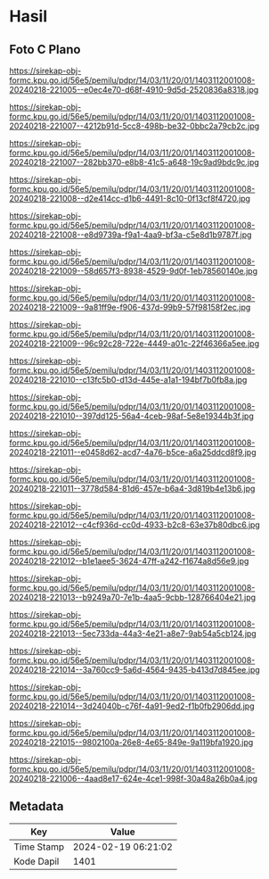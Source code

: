 # Hasil

## Foto C Plano

https://sirekap-obj-formc.kpu.go.id/56e5/pemilu/pdpr/14/03/11/20/01/1403112001008-20240218-221005--e0ec4e70-d68f-4910-9d5d-2520836a8318.jpg

https://sirekap-obj-formc.kpu.go.id/56e5/pemilu/pdpr/14/03/11/20/01/1403112001008-20240218-221007--4212b91d-5cc8-498b-be32-0bbc2a79cb2c.jpg

https://sirekap-obj-formc.kpu.go.id/56e5/pemilu/pdpr/14/03/11/20/01/1403112001008-20240218-221007--282bb370-e8b8-41c5-a648-19c9ad9bdc9c.jpg

https://sirekap-obj-formc.kpu.go.id/56e5/pemilu/pdpr/14/03/11/20/01/1403112001008-20240218-221008--d2e414cc-d1b6-4491-8c10-0f13cf8f4720.jpg

https://sirekap-obj-formc.kpu.go.id/56e5/pemilu/pdpr/14/03/11/20/01/1403112001008-20240218-221008--e8d9739a-f9a1-4aa9-bf3a-c5e8d1b9787f.jpg

https://sirekap-obj-formc.kpu.go.id/56e5/pemilu/pdpr/14/03/11/20/01/1403112001008-20240218-221009--58d657f3-8938-4529-9d0f-1eb78560140e.jpg

https://sirekap-obj-formc.kpu.go.id/56e5/pemilu/pdpr/14/03/11/20/01/1403112001008-20240218-221009--9a81ff9e-f906-437d-99b9-57f98158f2ec.jpg

https://sirekap-obj-formc.kpu.go.id/56e5/pemilu/pdpr/14/03/11/20/01/1403112001008-20240218-221009--96c92c28-722e-4449-a01c-22f46366a5ee.jpg

https://sirekap-obj-formc.kpu.go.id/56e5/pemilu/pdpr/14/03/11/20/01/1403112001008-20240218-221010--c13fc5b0-d13d-445e-a1a1-194bf7b0fb8a.jpg

https://sirekap-obj-formc.kpu.go.id/56e5/pemilu/pdpr/14/03/11/20/01/1403112001008-20240218-221010--397dd125-56a4-4ceb-98af-5e8e19344b3f.jpg

https://sirekap-obj-formc.kpu.go.id/56e5/pemilu/pdpr/14/03/11/20/01/1403112001008-20240218-221011--e0458d62-acd7-4a76-b5ce-a6a25ddcd8f9.jpg

https://sirekap-obj-formc.kpu.go.id/56e5/pemilu/pdpr/14/03/11/20/01/1403112001008-20240218-221011--3778d584-81d6-457e-b6a4-3d819b4e13b6.jpg

https://sirekap-obj-formc.kpu.go.id/56e5/pemilu/pdpr/14/03/11/20/01/1403112001008-20240218-221012--c4cf936d-cc0d-4933-b2c8-63e37b80dbc6.jpg

https://sirekap-obj-formc.kpu.go.id/56e5/pemilu/pdpr/14/03/11/20/01/1403112001008-20240218-221012--b1e1aee5-3624-47ff-a242-f1674a8d56e9.jpg

https://sirekap-obj-formc.kpu.go.id/56e5/pemilu/pdpr/14/03/11/20/01/1403112001008-20240218-221013--b9249a70-7e1b-4aa5-9cbb-128766404e21.jpg

https://sirekap-obj-formc.kpu.go.id/56e5/pemilu/pdpr/14/03/11/20/01/1403112001008-20240218-221013--5ec733da-44a3-4e21-a8e7-9ab54a5cb124.jpg

https://sirekap-obj-formc.kpu.go.id/56e5/pemilu/pdpr/14/03/11/20/01/1403112001008-20240218-221014--3a760cc9-5a6d-4564-9435-b413d7d845ee.jpg

https://sirekap-obj-formc.kpu.go.id/56e5/pemilu/pdpr/14/03/11/20/01/1403112001008-20240218-221014--3d24040b-c76f-4a91-9ed2-f1b0fb2906dd.jpg

https://sirekap-obj-formc.kpu.go.id/56e5/pemilu/pdpr/14/03/11/20/01/1403112001008-20240218-221015--9802100a-26e8-4e65-849e-9a119bfa1920.jpg

https://sirekap-obj-formc.kpu.go.id/56e5/pemilu/pdpr/14/03/11/20/01/1403112001008-20240218-221006--4aad8e17-624e-4ce1-998f-30a48a26b0a4.jpg


## Metadata

| Key        | Value               |
| ---------- | ------------------- |
| Time Stamp | 2024-02-19 06:21:02 |
| Kode Dapil | 1401                |



